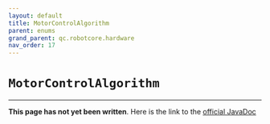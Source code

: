 ```yaml
---
layout: default
title: MotorControlAlgorithm
parent: enums
grand_parent: qc.robotcore.hardware
nav_order: 17
---
```

# `MotorControlAlgorithm`
---
**This page has not yet been written**. Here is the link to the [official JavaDoc](https://ftctechnh.github.io/ftc_app/doc/javadoc/com/qualcomm/robotcore/hardware/MotorControlAlgorithm.html)
        